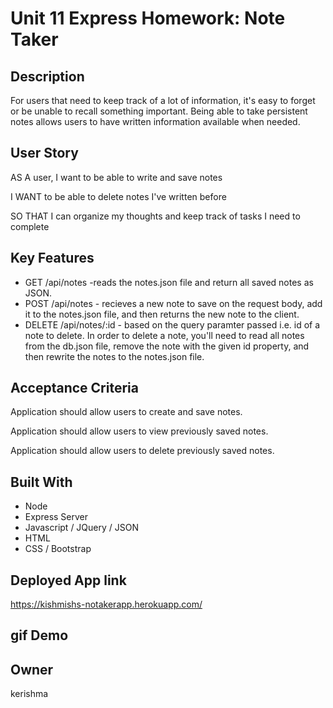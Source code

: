 # Unit 11 Express Homework: Note Taker

## Description

For users that need to keep track of a lot of information, it's easy to forget or be unable to recall something important. Being able to take persistent notes allows users to have written information available when needed.

## User Story

AS A user, I want to be able to write and save notes

I WANT to be able to delete notes I've written before

SO THAT I can organize my thoughts and keep track of tasks I need to complete

## Key Features
* GET /api/notes -reads the notes.json file and return all saved notes as JSON.
* POST /api/notes - recieves a new note to save on the request body, add it to the notes.json file, and then returns the new note to the client.
* DELETE /api/notes/:id - based on the query paramter passed i.e. id of a note to delete. In order to delete a note, you'll need to read all notes from the db.json file, remove the note with the given id property, and then rewrite the notes to the notes.json file.

## Acceptance Criteria

Application should allow users to create and save notes.

Application should allow users to view previously saved notes.

Application should allow users to delete previously saved notes.

## Built With 
* Node 
* Express Server
* Javascript / JQuery / JSON 
* HTML 
* CSS / Bootstrap 

## Deployed App link
https://kishmishs-notakerapp.herokuapp.com/

## gif Demo


## Owner
kerishma 
